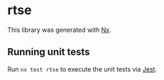# rtse

This library was generated with [Nx](https://nx.dev).

## Running unit tests

Run `nx test rtse` to execute the unit tests via [Jest](https://jestjs.io).

